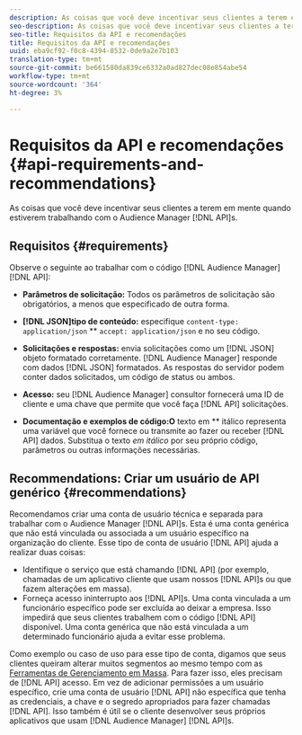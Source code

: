```yaml
---
description: As coisas que você deve incentivar seus clientes a terem em mente quando estiverem trabalhando com as APIs do Audience Manager.
seo-description: As coisas que você deve incentivar seus clientes a terem em mente quando estiverem trabalhando com as APIs do Audience Manager.
seo-title: Requisitos da API e recomendações
title: Requisitos da API e recomendações
uuid: eba9cf92-f0c8-4394-8532-0de9a2e7b103
translation-type: tm+mt
source-git-commit: be661580da839ce6332a0ad827dec08e854abe54
workflow-type: tm+mt
source-wordcount: '364'
ht-degree: 3%

---
```



# Requisitos da API e recomendações {#api-requirements-and-recommendations}

As coisas que você deve incentivar seus clientes a terem em mente quando estiverem trabalhando com o Audience Manager [!DNL API]s.

## Requisitos {#requirements}

Observe o seguinte ao trabalhar com o código [!DNL Audience Manager] [!DNL API]:

* **Parâmetros de solicitação:** Todos os parâmetros de solicitação são obrigatórios, a menos que especificado de outra forma.
* **[!DNL JSON]tipo de conteúdo:** especifique  `content-type: application/json` ** `accept: application/json` e no seu código.

* **Solicitações e respostas:** envia solicitações como um  [!DNL JSON] objeto formatado corretamente. [!DNL Audience Manager] responde com dados  [!DNL JSON] formatados. As respostas do servidor podem conter dados solicitados, um código de status ou ambos.

* **Acesso:** seu  [!DNL Audience Manager] consultor fornecerá uma ID de cliente e uma chave que permite que você faça  [!DNL API] solicitações.

* **Documentação e exemplos de código:O** texto em  ** itálico representa uma variável que você fornece ou transmite ao fazer ou receber  [!DNL API] dados. Substitua o texto *em itálico* por seu próprio código, parâmetros ou outras informações necessárias.

## Recommendations: Criar um usuário de API genérico {#recommendations}

Recomendamos criar uma conta de usuário técnica e separada para trabalhar com o Audience Manager [!DNL API]s. Esta é uma conta genérica que não está vinculada ou associada a um usuário específico na organização do cliente. Esse tipo de conta de usuário [!DNL API] ajuda a realizar duas coisas:

* Identifique o serviço que está chamando [!DNL API] (por exemplo, chamadas de um aplicativo cliente que usam nossos [!DNL API]s ou que fazem alterações em massa).
* Forneça acesso ininterrupto aos [!DNL API]s. Uma conta vinculada a um funcionário específico pode ser excluída ao deixar a empresa. Isso impedirá que seus clientes trabalhem com o código [!DNL API] disponível. Uma conta genérica que não está vinculada a um determinado funcionário ajuda a evitar esse problema.

Como exemplo ou caso de uso para esse tipo de conta, digamos que seus clientes queiram alterar muitos segmentos ao mesmo tempo com as [Ferramentas de Gerenciamento em Massa](https://docs.adobe.com/content/help/en/audience-manager/user-guide/reference/bult-management-tools/bulk-management-intro.html). Para fazer isso, eles precisam de [!DNL API] acesso. Em vez de adicionar permissões a um usuário específico, crie uma conta de usuário [!DNL API] não específica que tenha as credenciais, a chave e o segredo apropriados para fazer chamadas [!DNL API]. Isso também é útil se o cliente desenvolver seus próprios aplicativos que usam [!DNL Audience Manager] [!DNL API]s.
